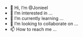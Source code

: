 - 👋 Hi, I’m @Jonieel
- 👀 I’m interested in ...
- 🌱 I’m currently learning ...
- 💞️ I’m looking to collaborate on ...
- 📫 How to reach me ...

<!---
Jonieel/Jonieel is a ✨ special ✨ repository because its `README.md` (this file) appears on your GitHub profile.
You can click the Preview link to take a look at your changes.
--->

